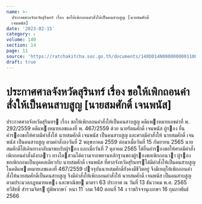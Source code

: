 ```yaml
---
name: >-
  ประกาศศาลจังหวัดสุรินทร์ เรื่อง ขอให้เพิกถอนคำสั่งให้เป็นคนสาบสูญ [นายสมศักดิ์
  เจนพนัส]
date: '2023-02-15'
category: ง
volume: 140
section: 14
page: 11
source: 'https://ratchakitcha.soc.go.th/documents/140D014N0000000001100.pdf'
draft: true
---
```


# ประกาศศาลจังหวัดสุรินทร์ เรื่อง ขอให้เพิกถอนคำสั่งให้เป็นคนสาบสูญ [นายสมศักดิ์ เจนพนัส]

ประกาศศาลจังหวัดสุรินทร เรื่อง ขอให้เพิกถอนคําสั่งให้เป็นคนสาบสูญ คดีแพงหมายเลขดําที่ พ. 292/2559 คดีแพงหมายเลขแดงที่ พ. 467/2559 ด้วย นายรัตนศักดิ์ เจนพนัส ผู้รอง ยื่นคํารองขอให้ศาลมีคําสั่งให้ นายสมศักดิ์ เจนพนัส เป็นคนสาบสูญ และศาลมีคําสั่งให้ นายสมศักดิ์ เจนพนัส เป็นคนสาบสูญ ตามคําสั่งลงวันที่ 2 พฤษภาคม 2559 ต่อมาเมื่อวันที่ 15 กันยายน 2565 นายสมศักดิ์ได้เดินทางกลับมาพบกับผู้รอง และเมื่อวันที่ 7 ตุลาคม 2565 ได้ยื่นคํารองขอให้ศาลมีคําสั่งเพิกถอนคําสั่งดังกลาว ทางไตสวนได้ความจากพยานหลักฐานของผู้รองขอเพิกถอนวา ผู้รองขอเพิกถอนเป็นบุคคลเดียวกับ นายสมศักดิ์ เจนพนัส ที่ศาลจังหวัดสุรินทรได้มีคําสั่งให้เป็นคนสาบสูญ ในคดีแพงหมายเลขแดงที่ 467/2559 ปจจุบันนายสมศักดิ์ยังคงมีชีวิตอยู่ จึงมีเหตุให้เพิกถอนคําสั่งให้นายสมศักดิ์เป็นคนสาบสูญ จึงมีคําสั่งให้เพิกถอนคําสั่งให้ นายสมศักดิ์ เจนพนัส เป็นคนสาบสูญ ตามประมวลกฎหมายแพง และพาณิชย มาตรา 63 ประกาศ ณ วันที่ 13 ธันวาคม พ.ศ. 2565 ทวีสิทธิ์ สํารวมจิตร ผู้พิพากษา ้ หนา 11 ่ เลม 140 ตอนที่ 14 ง ราชกิจจานุเบกษา 16 กุมภาพันธ์ 2566
